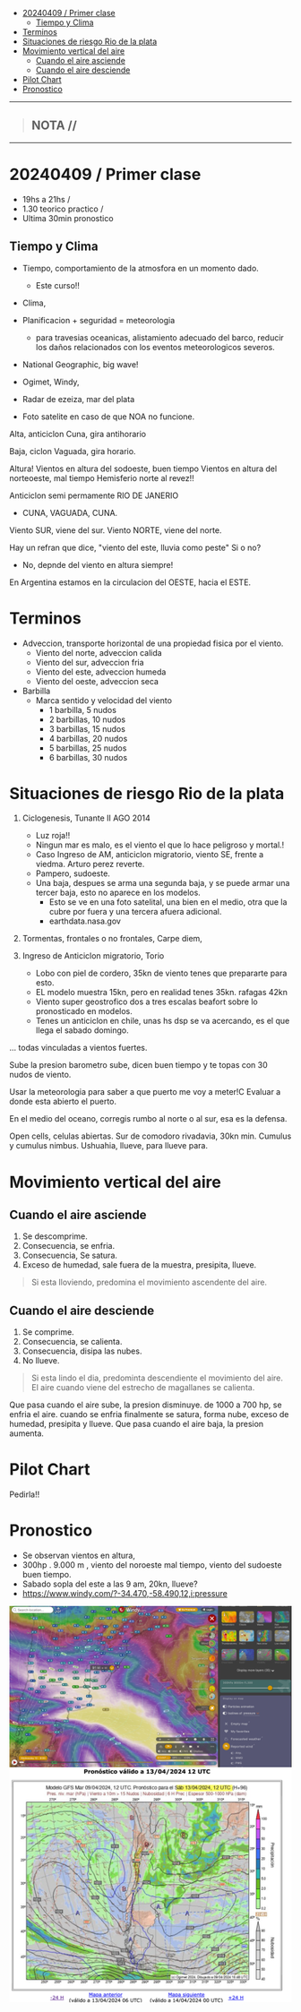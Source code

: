 - [20240409 / Primer clase](#20240409--primer-clase)
  - [Tiempo y Clima](#tiempo-y-clima)
- [Terminos](#terminos)
- [Situaciones de riesgo Rio de la plata](#situaciones-de-riesgo-rio-de-la-plata)
- [Movimiento vertical del aire](#movimiento-vertical-del-aire)
  - [Cuando el aire asciende](#cuando-el-aire-asciende)
  - [Cuando el aire desciende](#cuando-el-aire-desciende)
- [Pilot Chart](#pilot-chart)
- [Pronostico](#pronostico)


-----------------
> NOTA //  
> - 
--------------------

# 20240409 / Primer clase

- 19hs a 21hs / 
- 1.30 teorico practico / 
- Ultima 30min pronostico 

## Tiempo y Clima

-  Tiempo, comportamiento de la atmosfora en un momento dado. 
    -  Este curso!!
-  Clima, 
- Planificacion + seguridad = meteorologia
  - para travesias oceanicas, alistamiento adecuado del barco, reducir los daños relacionados con los eventos meteorologicos severos.

- National Geographic, big wave!

- Ogimet, Windy, 
- Radar de ezeiza, mar del plata
- Foto satelite en caso de que NOA no funcione.


Alta, anticiclon
  Cuna, gira antihorario

Baja, ciclon
  Vaguada, gira horario.

Altura!
  Vientos en altura del sodoeste, buen tiempo
  Vientos en altura del norteoeste, mal tiempo
  Hemisferio norte al revez!!


Anticiclon semi permamente RIO DE JANERIO
  - CUNA, VAGUADA, CUNA.

Viento SUR, viene del sur.
Viento NORTE, viene del norte.

Hay un refran que dice, "viento del este, lluvia como peste"
  Si o no?
  - No, depnde del viento en altura siempre!

En Argentina estamos en la circulacion del OESTE, hacia el ESTE.


# Terminos
  
- Adveccion, transporte horizontal de una propiedad fisica por el viento.
  - Viento del norte, adveccion calida
  - Viento del sur, adveccion fria
  - Viento del este, adveccion humeda
  - Viento del oeste, adveccion seca
- Barbilla
  - Marca sentido y velocidad del viento
    - 1 barbilla, 5 nudos
    - 2 barbillas, 10 nudos
    - 3 barbillas, 15 nudos
    - 4 barbillas, 20 nudos
    - 5 barbillas, 25 nudos
    - 6 barbillas, 30 nudos

# Situaciones de riesgo Rio de la plata

1. Ciclogenesis, Tunante II AGO 2014
   - Luz roja!!
   - Ningun mar es malo, es el viento el que lo hace peligroso y mortal.! 
   - Caso Ingreso de AM, anticiclon migratorio, viento SE, frente a viedma. Arturo perez reverte.
   - Pampero, sudoeste.
   - Una baja, despues se arma una segunda baja, y se puede armar una tercer baja, esto no aparece en los modelos. 
     - Esto se ve en una foto satelital, una bien en el medio, otra que la cubre por fuera y una tercera afuera adicional.
     - earthdata.nasa.gov
2. Tormentas, frontales o no frontales, Carpe diem, 
   
3. Ingreso de Anticiclon migratorio, Torio
   - Lobo con piel de cordero, 35kn de viento tenes que prepararte para esto.
   - EL modelo muestra 15kn, pero en realidad tenes 35kn. rafagas 42kn
   - Viento super geostrofico dos a tres escalas beafort sobre lo pronosticado en modelos.
   - Tenes un anticiclon en chile, unas hs dsp se va acercando, es el que llega el sabado domingo.

... todas vinculadas a vientos fuertes.

Sube la presion barometro sube, dicen buen tiempo y te topas con 30 nudos de viento.

Usar la meteorologia para saber a que puerto me voy a meter!C
  Evaluar a donde esta abierto el puerto.

En el medio del oceano, corregis rumbo al norte o al sur, esa es la defensa.


Open cells, celulas abiertas. 
Sur de comodoro rivadavia, 30kn min.
Cumulus y cumulus nimbus.
Ushuahia, llueve, para llueve para.


# Movimiento vertical del aire

## Cuando el aire asciende

1. Se descomprime.
2. Consecuencia, se enfria.
3. Consecuencia, Se satura.
4. Exceso de humedad, sale fuera de la muestra, presipita, llueve.

> Si esta lloviendo, predomina el movimiento ascendente del aire.

## Cuando el aire desciende

1. Se comprime.
2. Consecuencia, se calienta.
3. Consecuencia, disipa las nubes.
4. No llueve.

> Si esta lindo el dia, predominta descendiente el movimiento del aire.
> El aire cuando viene del estrecho de magallanes se calienta.



Que pasa cuando el aire sube, la presion disminuye.
  de 1000 a 700 hp, se enfria el aire. cuando se enfria finalmente se satura, forma nube, exceso de humedad, presipita y llueve.
Que pasa cuando el aire baja, la presion aumenta.

# Pilot Chart

Pedirla!!



# Pronostico

- Se observan vientos en altura, 
- 300hp . 9.000 m , viento del noroeste mal tiempo, viento del sudoeste buen tiempo.
- Sabado sopla del este a las 9 am, 20kn, llueve?
- https://www.windy.com/?-34.470,-58.490,12,i:pressure
  
![alt text](<Screenshot by Dropbox Capture.png>)
![alt text](<Screenshot by Dropbox Capture-1.png>)